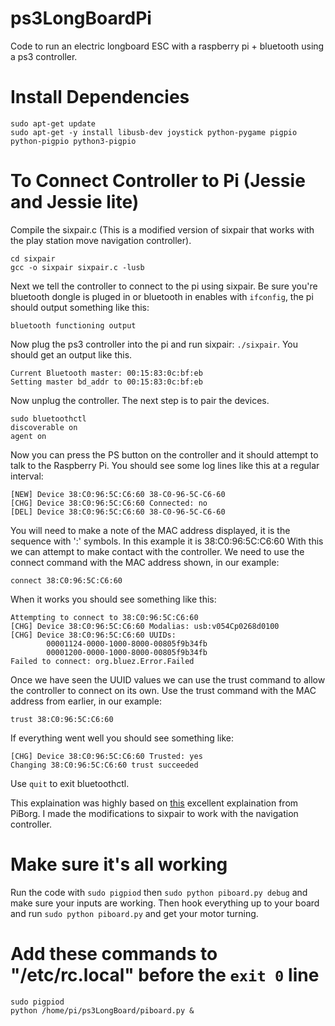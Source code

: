 # ps3LongBoardPi
Code to run an electric longboard ESC with a raspberry pi + bluetooth using a ps3 controller.

# Install Dependencies
```
sudo apt-get update
sudo apt-get -y install libusb-dev joystick python-pygame pigpio python-pigpio python3-pigpio
```

# To Connect Controller to Pi (Jessie and Jessie lite)

Compile the sixpair.c (This is a modified version of sixpair that works with the play station move navigation controller).
```
cd sixpair
gcc -o sixpair sixpair.c -lusb
```
Next we tell the controller to connect to the pi using sixpair.
Be sure you're bluetooth dongle is pluged in or bluetooth in enables with `ifconfig`, the pi should output something like this:
```
bluetooth functioning output
```
Now plug the ps3 controller into the pi and run sixpair: `./sixpair`. You should get an output like this.
```
Current Bluetooth master: 00:15:83:0c:bf:eb
Setting master bd_addr to 00:15:83:0c:bf:eb
```
Now unplug the controller.
The next step is to pair the devices.
```
sudo bluetoothctl
discoverable on
agent on
```
Now you can press the PS button on the controller and it should attempt to talk to the Raspberry Pi.
You should see some log lines like this at a regular interval:
```
[NEW] Device 38:C0:96:5C:C6:60 38-C0-96-5C-C6-60
[CHG] Device 38:C0:96:5C:C6:60 Connected: no
[DEL] Device 38:C0:96:5C:C6:60 38-C0-96-5C-C6-60
```
You will need to make a note of the MAC address displayed, it is the sequence with ':' symbols.
In this example it is 38:C0:96:5C:C6:60
With this we can attempt to make contact with the controller.
We need to use the connect command with the MAC address shown, in our example:
```
connect 38:C0:96:5C:C6:60
```
When it works you should see something like this:
```
Attempting to connect to 38:C0:96:5C:C6:60
[CHG] Device 38:C0:96:5C:C6:60 Modalias: usb:v054Cp0268d0100
[CHG] Device 38:C0:96:5C:C6:60 UUIDs:
        00001124-0000-1000-8000-00805f9b34fb
        00001200-0000-1000-8000-00805f9b34fb
Failed to connect: org.bluez.Error.Failed
```
Once we have seen the UUID values we can use the trust command to allow the controller to connect on its own.
Use the trust command with the MAC address from earlier, in our example:
```
trust 38:C0:96:5C:C6:60
```
If everything went well you should see something like:
```
[CHG] Device 38:C0:96:5C:C6:60 Trusted: yes
Changing 38:C0:96:5C:C6:60 trust succeeded
```
Use `quit` to exit bluetoothctl.

This explaination was highly based on [this](https://www.piborg.org/rpi-ps3-help) excellent explaination from PiBorg. 
I made the modifications to sixpair to work with the navigation controller.

# Make sure it's all working
Run the code with `sudo pigpiod` then `sudo python piboard.py debug` and make sure your inputs are working.
Then hook everything up to your board and run `sudo python piboard.py` and get your motor turning.

# Add these commands to "/etc/rc.local" before the `exit 0` line
```
sudo pigpiod
python /home/pi/ps3LongBoard/piboard.py &
```
